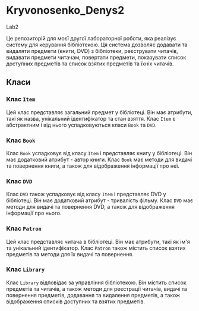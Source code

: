 # Kryvonosenko_Denys2
Lab2

Це репозиторій для моєї другої лабораторної роботи, яка реалізує систему для керування бібліотекою. 
Ця система дозволяє додавати та видаляти предмети (книги, DVD) з бібліотеки, реєструвати читачів, видавати предмети читачам, повертати предмети, показувати список доступних предметів та список взятих предметів та їхніх читачів.

## Класи

### Клас `Item`

Цей клас представляє загальний предмет у бібліотеці. Він має атрибути, такі як назва, унікальний ідентифікатор та стан взяття. Клас `Item` є абстрактним і від нього успадковуються класи `Book` та `DVD`.

### Клас `Book`

Клас `Book` успадковує від класу `Item` і представляє книгу у бібліотеці. Він має додатковий атрибут - автор книги. Клас `Book` має методи для видачі та повернення книги, а також для відображення інформації про неї.

### Клас `DVD`

Клас `DVD` також успадковує від класу `Item` і представляє DVD у бібліотеці. Він має додатковий атрибут - тривалість фільму. Клас `DVD` має методи для видачі та повернення DVD, а також для відображення інформації про нього.

### Клас `Patron`

Цей клас представляє читача в бібліотеці. Він має атрибути, такі як ім'я та унікальний ідентифікатор. Клас `Patron` також містить список взятих предметів та методи для їх видачі та повернення.

### Клас `Library`

Клас `Library` відповідає за управління бібліотекою. Він містить список предметів та читачів, а також методи для реєстрації читачів, видачі та повернення предметів, додавання та видалення предметів, а також відображення списків доступних та взятих предметів.
